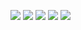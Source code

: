 <a href="#" target="_blank"><img src="https://img.shields.io/badge/Java-007396?style=flat-square&logo=OpenJDK&logoColor=white"/></a>
<a href="#" target="_blank"><img src="https://img.shields.io/badge/Kotlin-7F52FF?style=flat-square&logo=Kotlin&logoColor=white"/></a> 
<a href="#" target="_blank"><img src="https://img.shields.io/badge/Spring-6DB33F?style=flat-square&logo=Spring&logoColor=white"/></a>
<a href="#" target="_blank"><img src="https://img.shields.io/badge/Ubuntu-E95420?style=flat-square&logo=Ubuntu&logoColor=white"/></a>
<a href="#" target="_blank"><img src="https://img.shields.io/badge/Docker-2496ED?style=flat-square&logo=Docker&logoColor=white"/></a>

<!--
<a href="#" target="_blank"><img src="https://img.shields.io/badge/Python-3776AB?style=flat-square&logo=Python&logoColor=white"/></a>
-->

<!--
https://simpleicons.org
https://github.com/anuraghazra/github-readme-stats/blob/master/docs/readme_kr.md
<a href="#" target="_blank"><img src="https://img.shields.io/badge/[쓰고 싶은 텍스트]-[컬러 코드]?style=flat-square&logo=[브랜드 이름]&logoColor=white"/></a>
-->
